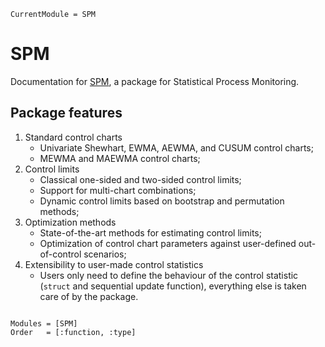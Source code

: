 ```@meta
CurrentModule = SPM
```

# SPM

Documentation for [SPM](https://github.com/DedZago/SPM.jl), a package for Statistical Process Monitoring.

## Package features
1. Standard control charts
    * Univariate Shewhart, EWMA, AEWMA, and CUSUM control charts;
    * MEWMA and MAEWMA control charts;
2. Control limits
    * Classical one-sided and two-sided control limits;
    * Support for multi-chart combinations;
    * Dynamic control limits based on bootstrap and permutation methods;
3. Optimization methods
    * State-of-the-art methods for estimating control limits;
    * Optimization of control chart parameters against user-defined out-of-control scenarios;
4. Extensibility to user-made control statistics
    * Users only need to define the behaviour of the control statistic (`struct` and sequential update function), everything else is taken care of by the package.

```@index
```

```@autodocs
Modules = [SPM]
Order   = [:function, :type]
```

